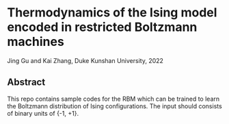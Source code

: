 # Thermodynamics of the Ising model encoded in restricted Boltzmann machines

Jing Gu and Kai Zhang, Duke Kunshan University, 2022

## Abstract
This repo contains sample codes for the RBM which can be trained to learn the Boltzmann distribution of Ising configurations. The input should consists of binary units of {-1, +1}.
